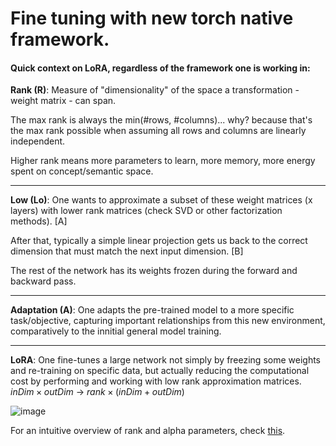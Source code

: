 # Fine tuning with new torch native framework.

#### Quick context on LoRA, regardless of the framework one is working in:

**Rank (R)**: Measure of "dimensionality" of the space a transformation - weight matrix - can span. 

The max rank is always the min(#rows, #columns)... why? because that's the max rank possible when assuming all rows and columns are linearly independent.

Higher rank means more parameters to learn, more memory, more energy spent on concept/semantic space.
___
**Low (Lo)**: One wants to approximate a subset of these weight matrices (x layers) with lower rank matrices (check SVD or other factorization methods). [A]

After that, typically a simple linear projection gets us back to the correct dimension that must match the next input dimension. [B]

The rest of the network has its weights frozen during the forward and backward pass. 
___
**Adaptation (A)**: One adapts the pre-trained model to a more specific task/objective, capturing important relationships from this new environment, comparatively to the innitial general model training.
___
**LoRA**: One fine-tunes a large network not simply by freezing some weights and re-training on specific data, but actually reducing the computational cost by performing and working with low rank approximation matrices. $inDim \times outDim$ -> $rank \times (inDim + outDim)$

![image](https://github.com/seyeint/Fine_tuning_torch/assets/36778187/a0430c2e-aa0b-4754-909e-3d8ad37b2349)

For an intuitive overview of rank and alpha parameters, check [this](https://medium.com/@fartypantsham/what-rank-r-and-alpha-to-use-in-lora-in-llm-1b4f025fd133). 
